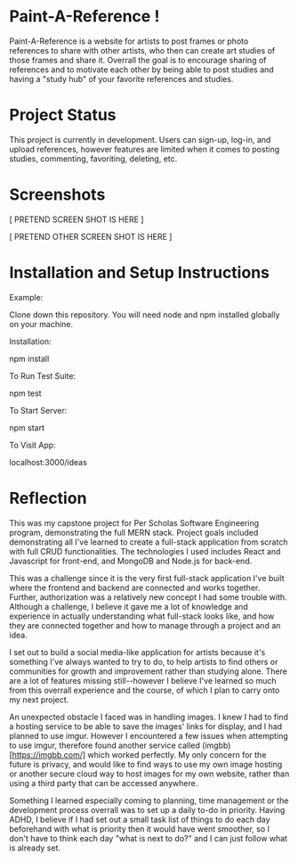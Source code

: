 # Paint-A-Reference !
Paint-A-Reference is a website for artists to post frames or photo references to share with other artists, who then can create art studies of those frames and share it. Overrall the goal is to encourage sharing of references and to motivate each other by being able to post studies and having a "study hub" of your favorite references and studies.

# Project Status
This project is currently in development. Users can sign-up, log-in, and upload references, however features are limited when it comes to posting studies, commenting, favoriting, deleting, etc.


# Screenshots 

[ PRETEND SCREEN SHOT IS HERE ]

[ PRETEND OTHER SCREEN SHOT IS HERE ]


# Installation and Setup Instructions
Example:

Clone down this repository. You will need node and npm installed globally on your machine.

Installation:

npm install

To Run Test Suite:

npm test

To Start Server:

npm start

To Visit App:

localhost:3000/ideas


# Reflection
This was my capstone project for Per Scholas Software Engineering program, demonstrating the full MERN stack. Project goals included demonstrating all I've learned to create a full-stack application from scratch with full CRUD functionalities. The technologies I used includes React and Javascript for front-end, and MongoDB and Node.js for back-end.

This was a challenge since it is the very first full-stack application I've built where the frontend and backend are connected and works together. Further, authorization was a relatively new concept I had some trouble with. Although a challenge, I believe it gave me a lot of knowledge and experience in actually understanding what full-stack looks like, and how they are connected together and how to manage through a project and an idea.

I set out to build a social media-like application for artists because it's something I've always wanted to try to do, to help artists to find others or communities for growth and improvement rather than studying alone. There are a lot of features missing still--however I believe I've learned so much from this overrall experience and the course, of which I plan to carry onto my next project.

An unexpected obstacle I faced was in handling images. I knew I had to find a hosting service to be able to save the images' links for display, and I had planned to use imgur. However I encountered a few issues when attempting to use imgur, therefore found another service called (imgbb)[https://imgbb.com/] which worked perfectly. My only concern for the future is privacy, and would like to find ways to use my own image hosting or another secure cloud way to host images for my own website, rather than using a third party that can be accessed anywhere.

Something I learned especially coming to planning, time management or the development process overrall was to set up a daily to-do in priority. Having ADHD, I believe if I had set out a small task list of things to do each day beforehand with what is priority then it would have went smoother, so I don't have to think each day "what is next to do?" and I can just follow what is already set.

